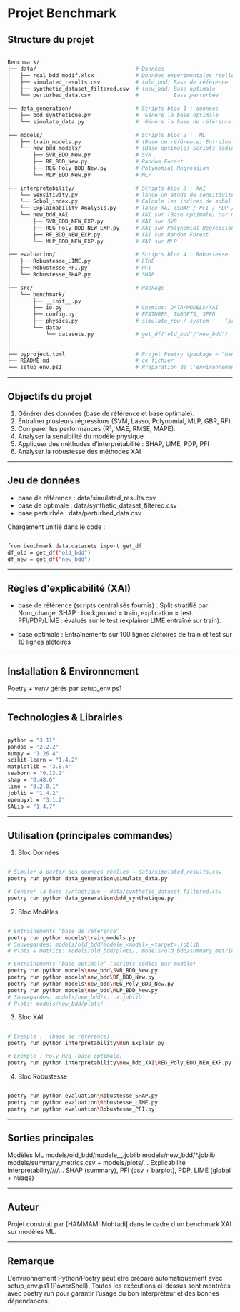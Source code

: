 # Projet Benchmark 

##  Structure du projet
```bash

Benchmark/
├── data/                               # Données  
│   ├── real bdd modif.xlsx             # Données expérimentales réelles (privé)
│   ├── simulated_results.csv           # (old_bdd) Base de référence    (privé)
│   ├── synthetic_dataset_filtered.csv  # (new_bdd) Base optimale 
│   └── perturbed_data.csv              #           Base perturbée
│
├── data_generation/                    # Scripts bloc 1 : données
│   ├── bdd_synthetique.py              #  Génère la base optimale 
│   └── simulate_data.py                #  Génère la base de référence 
│
├── models/                             # Scripts bloc 2 :  ML
│   ├── train_models.py                 # (Base de référence) Entraîne SVM/MLP/Lasso/Poly/GBR
│   └── new_bdd_models/                 # (Base optimale) Scripts dédiés par modèle
│       ├── SVR_BDD_New.py              # SVR
│       ├── RF_BDD_New.py               # Random Forest
│       ├── REG_Poly_BDD_New.py         # Polynomial Regression
│       └── MLP_BDD_New.py              # MLP
│
├── interpretability/                   # Scripts bloc 3 : XAI
│   └── Sensitivity.py                  # lance un etude de sensitivité delta sur (Base de référence)
│   └── Sobol_index.py                  # Calcule les indices de sobol sur (Base de référence)
│   └── Explainability_Analysis.py      # lance XAI (SHAP / PFI / PDP / LIME) sur (Base de référence)
│   └── new_bdd_XAI                     # XAI sur (Base optimale) par modèle
│       ├── SVR_BDD_NEW_EXP.py          # XAI sur SVR
│       ├── REG_Poly_BDD_NEW_EXP.py     # XAI sur Polynomial Regression
│       ├── RF_BDD_NEW_EXP.py           # XAI sur Random Forest
│       └── MLP_BDD_NEW_EXP.py          # XAI sur MLP
│
├── evaluation/                         # Scripts bloc 4 : Robustesse 
│   ├── Robustesse_LIME.py              # LIME
│   ├── Robustesse_PFI.py               # PFI                       
│   └── Robustesse_SHAP.py              # SHAP
│
├── src/                                # Package 
│   └── benchmark/
│       ├── __init__.py
│       ├── io.py                       # Chemins: DATA/MODELS/XAI 
│       ├── config.py                   # FEATURES, TARGETS, SEED
│       ├── physics.py                  # simulate_row / system     (privé)
│       └── data/
│           └── datasets.py             # get_df("old_bdd"/"new_bdd")
│
│
├── pyproject.toml                      # Projet Poetry (package = "benchmark")
├── README.md                           # ce fichier
└── setup_env.ps1                       # Preparation de l'environnement virtuelle de projet (privé)
```
---

##  Objectifs du projet

1. Générer des données (base de référence et base optimale).
2. Entraîner plusieurs régressions (SVM, Lasso, Polynomial, MLP, GBR, RF).
3. Comparer les performances (R², MAE, RMSE, MAPE).
4. Analyser la sensibilité du modèle physique
5. Appliquer des méthodes d’interprétabilité : SHAP, LIME, PDP, PFI 
6. Analyser la robustesse des méthodes XAI

---

## Jeu de données
* base de référence : data/simulated_results.csv 
* base de optimale  : data/synthetic_dataset_filtered.csv 
* base perturbée    : data/perturbed_data.csv

Chargement unifié dans le code :
```bash

from benchmark.data.datasets import get_df
df_old = get_df("old_bdd")
df_new = get_df("new_bdd")
```
---

## Règles d'explicabilité (XAI)
- base de référence (scripts centralisés fournis) :
        Split stratifié par Nom_charge.
        SHAP : background = train, explication = test.
        PFI/PDP/LIME : évalués sur le test (explainer LIME entraîné sur train).

- base optimale :
        Entraînements sur 100 lignes alétoires de train et test sur 10 lignes alétoires 


--- 
 
## Installation & Environnement
Poetry + venv gérés par setup_env.ps1  


---

## Technologies & Librairies
```bash

python = "3.11"
pandas = "2.2.2"
numpy = "1.26.4"
scikit-learn = "1.4.2"
matplotlib = "3.8.4"
seaborn = "0.13.2"
shap = "0.48.0"
lime = "0.2.0.1"
joblib = "1.4.2"
openpyxl = "3.1.2"
SALib = "1.4.7"
```
---


## Utilisation (principales commandes)
1) Bloc Données
```bash

# Simuler à partir des données réelles → data/simulated_results.csv
poetry run python data_generation\simulate_data.py

# Générer la base synthétique → data/synthetic_dataset_filtered.csv
poetry run python data_generation\bdd_synthetique.py
```
2) Bloc Modèles
```bash

# Entraînements “base de référence” 
poetry run python models\train_models.py
# Sauvegardes: models/old_bdd/modele_<model>_<target>.joblib
# Plots & metrics: models/old_bdd/plots/, models/old_bdd/summary_metrics.csv

# Entraînements “base optimale” (scripts dédiés par modèle)
poetry run python models\new_bdd\SVR_BDD_New.py
poetry run python models\new_bdd\RF_BDD_New.py
poetry run python models\new_bdd\REG_Poly_BDD_New.py
poetry run python models\new_bdd\MLP_BDD_New.py
# Sauvegardes: models/new_bdd/<...>.joblib
# Plots: models/new_bdd/plots/
```
3) Bloc XAI 
```bash

# Exemple :  (base de référence)
poetry run python interpretability\Run_Explain.py

# Exemple : Poly Reg (base optimale)
poetry run python interpretability\new_bdd_XAI\REG_Poly_BDD_NEW_EXP.py
```
4) Bloc Robustesse 
```bash     

poetry run python evaluation\Robustesse_SHAP.py
poetry run python evaluation\Robustesse_LIME.py
poetry run python evaluation\Robustesse_PFI.py

```
---

##  Sorties principales
Modèles ML
    models/old_bdd/modele_<model>_<target>.joblib
    models/new_bdd/*.joblib
    models/summary_metrics.csv + models/plots/…
Explicabilité
    interpretability/<dataset>/<model>/<target>/…
    SHAP (summary), PFI (csv + barplot), PDP, LIME (global + nuage)

---

##  Auteur

Projet construit par \[HAMMAMI Mohtadi] dans le cadre d'un benchmark XAI sur modèles ML.

---

##  Remarque

L’environnement Python/Poetry peut être préparé automatiquement avec setup_env.ps1 (PowerShell).
Toutes les exécutions ci-dessus sont montrées avec poetry run pour garantir l’usage du bon interpréteur et des bonnes dépendances.



